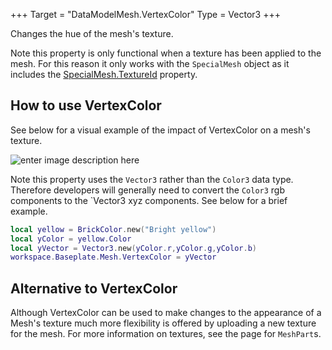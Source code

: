 +++
Target = "DataModelMesh.VertexColor"
Type = Vector3
+++

Changes the hue of the mesh's texture.Note this property is only functional when a texture has been applied to the mesh. For this reason it only works with the `SpecialMesh` object as it includes the [SpecialMesh.TextureId](https://developer.roblox.com/search#stq=TextureId) property.## How to use VertexColorSee below for a visual example of the impact of VertexColor on a mesh's texture.![enter image description here][1]Note this property uses the `Vector3` rather than the `Color3` data type. Therefore developers will generally need to convert the `Color3` rgb components to the `Vector3 xyz components. See below for a brief example.```lualocal yellow = BrickColor.new("Bright yellow")local yColor = yellow.Colorlocal yVector = Vector3.new(yColor.r,yColor.g,yColor.b)workspace.Baseplate.Mesh.VertexColor = yVector```## Alternative to VertexColorAlthough VertexColor can be used to make changes to the appearance of a Mesh's texture much more flexibility is offered by uploading a new texture for the mesh. For more information on textures, see the page for `MeshPart`s.[1]: https://developer.roblox.com/assets/blt554914f560c80848/VertexColor_-_Copy.gif
